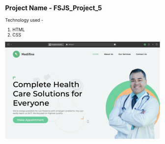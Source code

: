 ## Project Name - FSJS_Project_5

Technology used -
1. HTML
2. CSS

![Screenshot](./Screenshot%202022-12-18%20at%2010.38.43%20PM.png)
